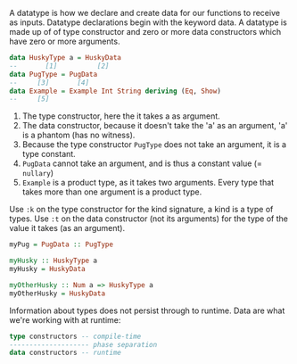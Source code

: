 A datatype is how we declare and create data for our functions to receive as inputs. Datatype declarations begin with the keyword data. A datatype is made up of of type constructor and zero or more data constructors which have zero or more arguments.
```haskell
data HuskyType a = HuskyData
--       [1]          [2]
data PugType = PugData
--     [3]       [4]
data Example = Example Int String deriving (Eq, Show)
--     [5]
```
1. The type constructor, here the it takes a as argument.
2. The data constructor, because it doesn't take the 'a' as an argument, 'a' is a phantom (has no witness).
3. Because the type constructor `PugType` does not take an argument, it is a type constant.
4. `PugData` cannot take an argument, and is thus a constant value (= `nullary`)
5. `Example` is a product type, as it takes two arguments. Every type that takes more than one argument is a product type.

Use `:k` on the type constructor for the kind signature, a kind is a type of types. Use `:t` on the data constructor (not its arguments) for the type of the value it takes (as an argument).
```haskell
myPug = PugData :: PugType

myHusky :: HuskyType a
myHusky = HuskyData

myOtherHusky :: Num a => HuskyType a
myOtherHusky = HuskyData
```
Information about types does not persist through to runtime. Data are what we're working with at runtime:
```haskell
type constructors -- compile-time
-------------------- phase separation
data constructors -- runtime
```

